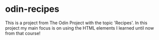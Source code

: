 # odin-recipes

This is a project from The Odin Project with the topic 'Recipes'. In this project my main focus is on using the HTML elements I learned until now from that course!
